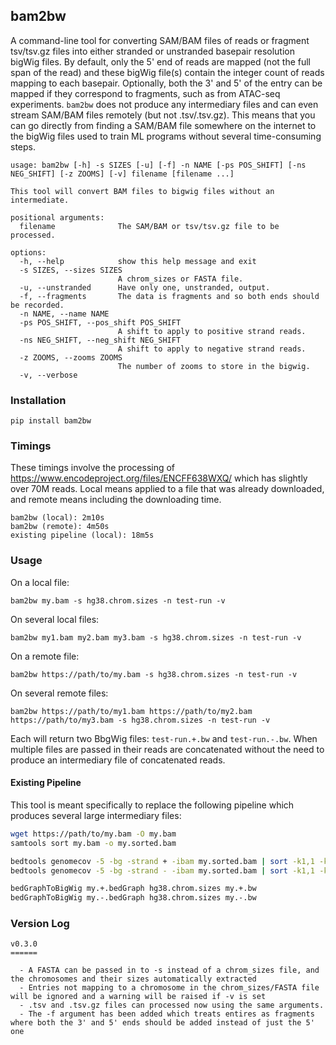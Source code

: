 ## bam2bw

A command-line tool for converting SAM/BAM files of reads or fragment tsv/tsv.gz files into either stranded or unstranded basepair resolution bigWig files. By default, only the 5' end of reads are mapped (not the full span of the read) and these bigWig file(s) contain the integer count of reads mapping to each basepair. Optionally, both the 3' and 5' of the entry can be mapped if they correspond to fragments, such as from ATAC-seq experiments. `bam2bw` does not produce any intermediary files and can even stream SAM/BAM files remotely (but not .tsv/.tsv.gz). This means that you can go directly from finding a SAM/BAM file somewhere on the internet to the bigWig files used to train ML programs without several time-consuming steps.

```
usage: bam2bw [-h] -s SIZES [-u] [-f] -n NAME [-ps POS_SHIFT] [-ns NEG_SHIFT] [-z ZOOMS] [-v] filename [filename ...]

This tool will convert BAM files to bigwig files without an intermediate.

positional arguments:
  filename              The SAM/BAM or tsv/tsv.gz file to be processed.

options:
  -h, --help            show this help message and exit
  -s SIZES, --sizes SIZES
                        A chrom_sizes or FASTA file.
  -u, --unstranded      Have only one, unstranded, output.
  -f, --fragments       The data is fragments and so both ends should be recorded.
  -n NAME, --name NAME
  -ps POS_SHIFT, --pos_shift POS_SHIFT
                        A shift to apply to positive strand reads.
  -ns NEG_SHIFT, --neg_shift NEG_SHIFT
                        A shift to apply to negative strand reads.
  -z ZOOMS, --zooms ZOOMS
                        The number of zooms to store in the bigwig.
  -v, --verbose
```

### Installation

`pip install bam2bw`

### Timings

These timings involve the processing of https://www.encodeproject.org/files/ENCFF638WXQ/ which has slightly over 70M reads. Local means applied to a file that was already downloaded, and remote means including the downloading time.

```
bam2bw (local): 2m10s
bam2bw (remote): 4m50s
existing pipeline (local): 18m5s
```

### Usage

On a local file:

`bam2bw my.bam -s hg38.chrom.sizes -n test-run -v`

On several local files:

`bam2bw my1.bam my2.bam my3.bam -s hg38.chrom.sizes -n test-run -v`

On a remote file:

`bam2bw https://path/to/my.bam -s hg38.chrom.sizes -n test-run -v`

On several remote files:

`bam2bw https://path/to/my1.bam https://path/to/my2.bam https://path/to/my3.bam -s hg38.chrom.sizes -n test-run -v`

Each will return two BbgWig files: `test-run.+.bw` and `test-run.-.bw`. When multiple files are passed in their reads are concatenated without the need to produce an intermediary file of concatenated reads.

#### Existing Pipeline

This tool is meant specifically to replace the following pipeline which produces several large intermediary files:

```bash
wget https://path/to/my.bam -O my.bam
samtools sort my.bam -o my.sorted.bam

bedtools genomecov -5 -bg -strand + -ibam my.sorted.bam | sort -k1,1 -k2,2n > my.+.bedGraph
bedtools genomecov -5 -bg -strand - -ibam my.sorted.bam | sort -k1,1 -k2,2n > my.-.bedGraph

bedGraphToBigWig my.+.bedGraph hg38.chrom.sizes my.+.bw
bedGraphToBigWig my.-.bedGraph hg38.chrom.sizes my.-.bw
```

### Version Log

```
v0.3.0
======

  - A FASTA can be passed in to -s instead of a chrom_sizes file, and the chromosomes and their sizes automatically extracted
  - Entries not mapping to a chromosome in the chrom_sizes/FASTA file will be ignored and a warning will be raised if -v is set
  - .tsv and .tsv.gz files can processed now using the same arguments.
  - The -f argument has been added which treats entires as fragments where both the 3' and 5' ends should be added instead of just the 5' one

```

